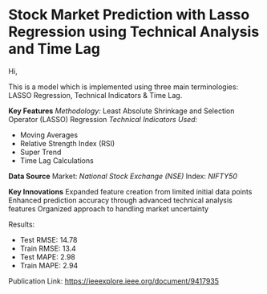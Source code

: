 # Stock Market Prediction with Lasso Regression using Technical Analysis and Time Lag 

Hi,

This is a model which is implemented using three main terminologies: LASSO Regression, 
Technical Indicators & Time Lag. 

**Key Features**
_Methodology:_ Least Absolute Shrinkage and Selection Operator (LASSO) Regression
_Technical Indicators Used:_
* Moving Averages
* Relative Strength Index (RSI)
* Super Trend
* Time Lag Calculations

**Data Source**
Market: _National Stock Exchange (NSE)_
Index: _NIFTY50_

**Key Innovations**
Expanded feature creation from limited initial data points
Enhanced prediction accuracy through advanced technical analysis features
Organized approach to handling market uncertainty


Results: 
* Test RMSE: 14.78
* Train RMSE: 13.4
* Test MAPE: 2.98
* Train MAPE: 2.94

Publication Link: https://ieeexplore.ieee.org/document/9417935

